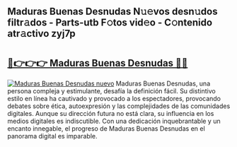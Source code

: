 ## Maduras Buenas Desnudas N𝚞𝚎vos desn𝚞dos filtr𝚊dos - Parts-utb F𝚘tos vid𝚎o - C𝚘ntenido atr𝚊ctivo zyj7p

# <h2><a href="http://mb6dk5.tromn.icu/?c=Maduras+Buenas+Desnudas">🔗👉👉👉 Maduras Buenas Desnudas 🔗🔗</a></h2>

[![Maduras Buenas Desnudas nuevo](https://i.imgur.com/pEAQMta.gif)](http://mb6dk5.tromn.icu/?c=Maduras+Buenas+Desnudas)
Maduras Buenas Desnudas, una persona compleja y estimulante, desafía la definición fácil. Su distintivo estilo en línea ha cautivado y provocado a los espectadores, provocando debates sobre ética, autoexpresión y las complejidades de las comunidades digitales. Aunque su dirección futura no está clara, su influencia en los medios digitales es indiscutible. Con una dedicación inquebrantable y un encanto innegable, el progreso de Maduras Buenas Desnudas en el panorama digital es imparable.

